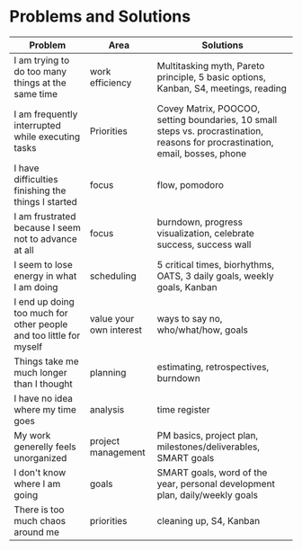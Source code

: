 
# Problems and Solutions

| Problem | Area | Solutions |
|---------|------|-----------|
| I am trying to do too many things at the same time | work efficiency | Multitasking myth, Pareto principle, 5 basic options, Kanban, S4, meetings, reading |
| I am frequently interrupted while executing tasks | Priorities | Covey Matrix, POOCOO, setting boundaries, 10 small steps vs. procrastination, reasons for procrastination, email, bosses, phone |
| I have difficulties finishing the things I started | focus | flow, pomodoro | burndown, progress visualization |
| I am frustrated because I seem not to advance at all | focus | burndown, progress visualization, celebrate success, success wall |
| I seem to lose energy in what I am doing | scheduling | 5 critical times, biorhythms, OATS, 3 daily goals, weekly goals, Kanban |
| I end up doing too much for other people and too little for myself | value your own interest | ways to say no, who/what/how, goals |
| Things take me much longer than I thought | planning | estimating, retrospectives, burndown |
| I have no idea where my time goes | analysis | time register |
| My work generelly feels unorganized | project management | PM basics, project plan, milestones/deliverables, SMART goals |
| I don't know where I am going | goals | SMART goals, word of the year, personal development plan, daily/weekly goals |
| There is too much chaos around me | priorities | cleaning up, S4, Kanban |
